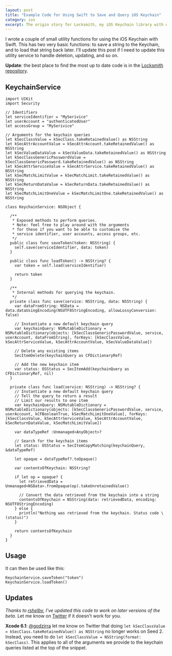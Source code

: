 ```yaml
---
layout: post
title: "Example Code for Using Swift to Save and Query iOS Keychain"
category: ios
excerpt: The origin story for Locksmith, my iOS Keychain library with over 2,400 stars on Github.
---
```


I wrote a couple of small utility functions for using the iOS Keychain with Swift. This has two very basic functions: to save a string to the Keychain, and to load that string back later. I'll update this post if I need to update this utility service to handle deletion, updating, and so on.

**Update**: the best place to find the most up to date code is in the [Locksmith repository](https://github.com/matthewpalmer/Locksmith).

## KeychainService

```
import UIKit
import Security

// Identifiers
let serviceIdentifier = "MySerivice"
let userAccount = "authenticatedUser"
let accessGroup = "MySerivice"

// Arguments for the keychain queries
let kSecClassValue = kSecClass.takeRetainedValue() as NSString
let kSecAttrAccountValue = kSecAttrAccount.takeRetainedValue() as NSString
let kSecValueDataValue = kSecValueData.takeRetainedValue() as NSString
let kSecClassGenericPasswordValue = kSecClassGenericPassword.takeRetainedValue() as NSString
let kSecAttrServiceValue = kSecAttrService.takeRetainedValue() as NSString
let kSecMatchLimitValue = kSecMatchLimit.takeRetainedValue() as NSString
let kSecReturnDataValue = kSecReturnData.takeRetainedValue() as NSString
let kSecMatchLimitOneValue = kSecMatchLimitOne.takeRetainedValue() as NSString

class KeychainService: NSObject {

  /**
   * Exposed methods to perform queries.
   * Note: feel free to play around with the arguments
   * for these if you want to be able to customise the
   * service identifier, user accounts, access groups, etc.
   */
  public class func saveToken(token: NSString) {
    self.save(serviceIdentifier, data: token)
  }

  public class func loadToken() -> NSString? {
    var token = self.load(serviceIdentifier)

    return token
  }

  /**
   * Internal methods for querying the keychain.
   */
  private class func save(service: NSString, data: NSString) {
    var dataFromString: NSData = data.dataUsingEncoding(NSUTF8StringEncoding, allowLossyConversion: false)

    // Instantiate a new default keychain query
    var keychainQuery: NSMutableDictionary = NSMutableDictionary(objects: [kSecClassGenericPasswordValue, service, userAccount, dataFromString], forKeys: [kSecClassValue, kSecAttrServiceValue, kSecAttrAccountValue, kSecValueDataValue])

    // Delete any existing items
    SecItemDelete(keychainQuery as CFDictionaryRef)

    // Add the new keychain item
    var status: OSStatus = SecItemAdd(keychainQuery as CFDictionaryRef, nil)
  }

  private class func load(service: NSString) -> NSString? {
    // Instantiate a new default keychain query
    // Tell the query to return a result
    // Limit our results to one item
    var keychainQuery: NSMutableDictionary = NSMutableDictionary(objects: [kSecClassGenericPasswordValue, service, userAccount, kCFBooleanTrue, kSecMatchLimitOneValue], forKeys: [kSecClassValue, kSecAttrServiceValue, kSecAttrAccountValue, kSecReturnDataValue, kSecMatchLimitValue])

    var dataTypeRef :Unmanaged<AnyObject>?

    // Search for the keychain items
    let status: OSStatus = SecItemCopyMatching(keychainQuery, &dataTypeRef)

    let opaque = dataTypeRef?.toOpaque()

    var contentsOfKeychain: NSString?

    if let op = opaque? {
      let retrievedData = Unmanaged<NSData>.fromOpaque(op).takeUnretainedValue()

      // Convert the data retrieved from the keychain into a string
      contentsOfKeychain = NSString(data: retrievedData, encoding: NSUTF8StringEncoding)
    } else {
      println("Nothing was retrieved from the keychain. Status code \(status)")
    }

    return contentsOfKeychain
  }
}
```

## Usage

It can then be used like this:

```
KeychainService.saveToken("token")
KeychainService.loadToken()
```

## Updates

*Thanks to [rshelby](http://rshelby.com/2014/08/using-swift-to-save-and-query-ios-keychain-in-xcode-beta-4/), I've updated this code to work on later versions of the beta*. Let me know on [Twitter](http://twitter.com/_matthewpalmer) if it doesn't work for you.

**Xcode 6.1**: [@godzirra](http://twitter.com/godzirra) let me know on Twitter that doing `let kSecClassValue = kSecClass.takeRetainedValue() as NSString` no longer works on Seed 2. Instead, you need to do `let kSecClassValue = NSString(format: kSecClass)`. This applies to all of the arguments we provide to the keychain queries listed at the top of the snippet.